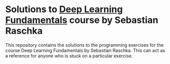 # Solutions to [Deep Learning Fundamentals](https://lightning.ai/courses/deep-learning-fundamentals/) course by Sebastian Raschka

This repository contains the solutions to the programming exercises for the course Deep Learning Fundamentals by Sebastian Raschka. This can act as a reference for anyone who is stuck on a particular exercise.
